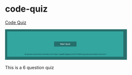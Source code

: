 # code-quiz
[Code Quiz](https://mdgragg.github.io/code-quiz/) 

<img src="https://raw.githubusercontent.com/mdgragg/code-quiz/master/assets/images/screenshots/Screenshot-1.png" width="400" />


This is a 6 question quiz 
